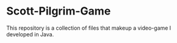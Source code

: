 # Scott-Pilgrim-Game
This repository is a collection of files that makeup a video-game I developed in Java. 
